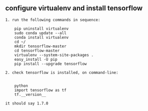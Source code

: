
## configure virtualenv and install tensorflow ##

	1. run the following commands in sequence:
	
		pip uninstall virtualenv
		sudo conda update --all
		conda install virtualenv
		cd ~/
		mkdir tensorflow-master
		cd tensorflow-master
		virtualenv --system-site-packages .
		easy_install -U pip 
		pip install --upgrade tensorflow

	2. check tensorflow is installed, on command-line: 


		python
		import tensorflow as tf
		tf.__version__ 

	it should say 1.7.0
